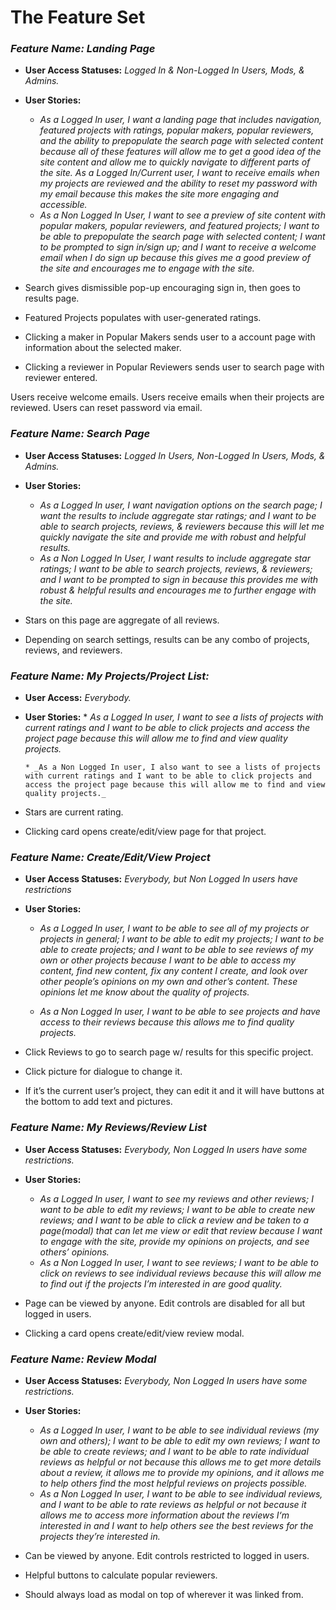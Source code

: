 # The Feature Set


### _Feature Name: Landing Page_
* **User Access Statuses:** _Logged In & Non-Logged In Users, Mods, & Admins._
* **User Stories:** 
    * _As a Logged In user, I want a landing page that includes navigation, featured projects with ratings, popular makers, popular reviewers, and the ability to prepopulate the search page with selected content because all of these features will allow me to get a good idea of the site content and allow me to quickly navigate to different parts of the site. As a Logged In/Current user, I want to receive emails when my projects are reviewed and the ability to reset my password with my email because this makes the site more engaging and accessible._
    * _As a Non Logged In User, I want to see a preview of site content with popular makers, popular reviewers, and featured projects; I want to be able to prepopulate the search page with selected content; I want to be prompted to sign in/sign up; and I want to receive a welcome email when I do sign up because this gives me a good preview of the site and encourages me to engage with the site._

* Search gives dismissible pop-up encouraging sign in, then goes to results page.
* Featured Projects populates with user-generated ratings.
* Clicking a maker in Popular Makers sends user to a account page with information about the selected maker.
* Clicking a reviewer in Popular Reviewers sends user to search page with reviewer entered.

Users receive welcome emails.
Users receive emails when their projects are reviewed.
Users can reset password via email.

### *Feature Name: Search Page*
* **User Access Statuses:** _Logged In Users, Non-Logged In Users, Mods, & Admins._
* **User Stories:** 
    * _As a Logged In user, I want navigation options on the search page; I want the results to include aggregate star ratings; and I want to be able to search projects, reviews, & reviewers because this will let me quickly navigate the site and provide me with robust and helpful results._
    * _As a Non Logged In User, I want results to include aggregate star ratings; I want to be able to search projects, reviews, & reviewers; and I want to be prompted to sign in because this provides me with robust & helpful results and encourages me to further engage with the site._

* Stars on this page are aggregate of all reviews.
* Depending on search settings, results can be any combo of projects, reviews, and reviewers.

### _Feature Name: My Projects/Project List:_
* **User Access:** _Everybody._
* **User Stories:** 
      * _As a Logged In user, I want to see a lists of projects with current ratings and I want to be able to click projects and access the project page because this will allow me to find and view quality projects._

      * _As a Non Logged In user, I also want to see a lists of projects with current ratings and I want to be able to click projects and access the project page because this will allow me to find and view quality projects._

* Stars are current rating.
* Clicking card opens create/edit/view page for that project.

### _Feature Name: Create/Edit/View Project_
* **User Access Statuses:** _Everybody, but Non Logged In users have restrictions_
* **User Stories:**  
   * _As a Logged In user, I want to be able to see all of my projects or projects in general; I want to be able to edit my projects; I want to be able to create projects; and I want to be able to see reviews of my own or other projects because I want to be able to access my content, find new content, fix any content I create, and look over other people’s opinions on my own and other’s content. These opinions let me know about the quality of projects._

   * _As a Non Logged In user, I want to be able to see projects and have access to their reviews because this allows me to find quality projects._
   
* Click Reviews to go to search page w/ results for this specific project.
* Click picture for dialogue to change it.
* If it’s the current user’s project, they can edit it and it will have buttons at the bottom to add text and pictures.

### _Feature Name: My Reviews/Review List_ 
* **User Access Statuses:** _Everybody, Non Logged In users have some restrictions._
* **User Stories:** 
   * _As a Logged In user, I want to see my reviews and other reviews; I want to be able to edit my reviews; I want to be able to create new reviews; and I want to be able to click a review and be taken to a page(modal) that can let me view or edit that review because I want to engage with the site, provide my opinions on projects, and see others’ opinions._
   * _As a Non Logged In user, I want to see reviews; I want to be able to click on reviews to see individual reviews because this will allow me to find out if the projects I’m interested in are good quality._
   
* Page can be viewed by anyone. Edit controls are disabled for all but logged in users.
* Clicking a card opens create/edit/view review modal. 

### _Feature Name: Review Modal_
* **User Access Statuses:** _Everybody, Non Logged In users have some restrictions._
* **User Stories:** 
   * _As a Logged In user, I want to be able to see individual reviews (my own and others); I want to be able to edit my own reviews; I want to be able to create reviews; and I want to be able to rate individual reviews as helpful or not because this allows me to get more details about a review, it allows me to provide my opinions, and it allows me to help others find the most helpful reviews on projects possible._
   * _As a Non Logged In user, I want to be able to see individual reviews, and I want to be able to rate reviews as helpful or not because it allows me to access more information about the reviews I‘m interested in and I want to help others see the best reviews for the projects they’re interested in._
   
* Can be viewed by anyone. Edit controls restricted to logged in users.
* Helpful buttons to calculate popular reviewers.
* Should always load as modal on top of wherever it was linked from.
